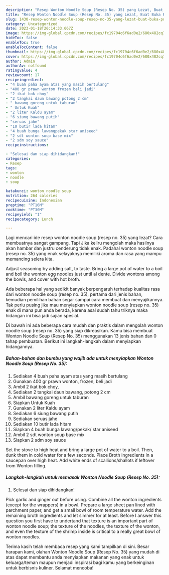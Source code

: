 ```yaml
---
description: "Resep Wonton Noodle Soup (Resep No. 35) yang Lezat, Buat Buka Puasa Enak Banget"
title: "Resep Wonton Noodle Soup (Resep No. 35) yang Lezat, Buat Buka Puasa Enak Banget"
slug: 1430-resep-wonton-noodle-soup-resep-no-35-yang-lezat-buat-buka-puasa-enak-banget
category: Uncategorized
date: 2023-01-18T20:14:33.067Z
image: https://img-global.cpcdn.com/recipes/fc19704c6f6ad0e2/680x482cq70/wonton-noodle-soup-resep-no-35-foto-resep-utama.jpg
hideToc: false
enableToc: true
enableTocContent: false
thumbnail: https://img-global.cpcdn.com/recipes/fc19704c6f6ad0e2/680x482cq70/wonton-noodle-soup-resep-no-35-foto-resep-utama.jpg
cover: https://img-global.cpcdn.com/recipes/fc19704c6f6ad0e2/680x482cq70/wonton-noodle-soup-resep-no-35-foto-resep-utama.jpg
author: Admin
authorAv: notfound
ratingvalue: 4
reviewcount: 17
recipeingredient:
- "4 buah paha ayam atas yang masih bertulang"
- "400 gr prawn wonton frozen beli jadi"
- "2 ikat bok choy"
- "2 tangkai daun bawang potong 2 cm"
- " bawang goreng untuk taburan"
- " Untuk Kuah"
- "2 liter Kaldu ayam"
- "6 siung bawang putih"
- "seruas jahe"
- "10 butir lada hitam"
- "4 buah bunga lawangpekak star aniseed"
- "2 sdt wonton soup base mix"
- "2 sdm soy sauce"
recipeinstructions:

- "Selesai dan siap dihidangkan!"
categories:
- Resep
tags:
- wonton
- noodle
- soup

katakunci: wonton noodle soup 
nutrition: 264 calories
recipecuisine: Indonesian
preptime: "PT16M"
cooktime: "PT30M"
recipeyield: "1"
recipecategory: Lunch

---
```



Lagi mencari ide resep wonton noodle soup (resep no. 35) yang lezat? Cara membuatnya sangat gampang. Tapi Jika keliru mengolah maka hasilnya akan hambar dan justru cenderung tidak enak. Padahal wonton noodle soup (resep no. 35) yang enak selayaknya memiliki aroma dan rasa yang mampu memancing selera kita.


Adjust seasoning by adding salt, to taste. Bring a large pot of water to a boil and boil the wonton egg noodles just until al dente. Divide wontons among the bowls, and cover with hot broth.

Ada beberapa hal yang sedikit banyak berpengaruh terhadap kualitas rasa dari wonton noodle soup (resep no. 35), pertama dari jenis bahan, kemudian pemilihan bahan segar sampai cara membuat dan menyajikannya. Tak perlu pusing jika mau menyiapkan wonton noodle soup (resep no. 35) enak di mana pun anda berada, karena asal sudah tahu triknya maka hidangan ini bisa jadi sajian spesial.


Di bawah ini ada beberapa cara mudah dan praktis dalam mengolah wonton noodle soup (resep no. 35) yang siap dikreasikan. Kamu bisa membuat Wonton Noodle Soup (Resep No. 35) menggunakan 13 jenis bahan dan 0 tahap pembuatan. Berikut ini langkah-langkah dalam menyiapkan hidangannya.

<!--inarticleads1-->

##### Bahan-bahan dan bumbu yang wajib ada untuk menyiapkan Wonton Noodle Soup (Resep No. 35):

1. Sediakan 4 buah paha ayam atas yang masih bertulang
1. Gunakan 400 gr prawn wonton, frozen, beli jadi
1. Ambil 2 ikat bok choy,
1. Sediakan 2 tangkai daun bawang, potong 2 cm
1. Ambil  bawang goreng untuk taburan
1. Siapkan  Untuk Kuah
1. Gunakan 2 liter Kaldu ayam
1. Sediakan 6 siung bawang putih
1. Sediakan seruas jahe
1. Sediakan 10 butir lada hitam
1. Siapkan 4 buah bunga lawang/pekak/ star aniseed
1. Ambil 2 sdt wonton soup base mix
1. Siapkan 2 sdm soy sauce


Set the stove to high heat and bring a large pot of water to a boil. Then, dunk them in cold water for a few seconds. Place Broth ingredients in a saucepan over high heat. Add white ends of scallions/shallots if leftover from Wonton filling. 

<!--inarticleads2-->

##### Langkah-langkah untuk memasak Wonton Noodle Soup (Resep No. 35):


1. Selesai dan siap dihidangkan!

Pick garlic and ginger out before using. Combine all the wonton ingredients (except for the wrappers) in a bowl. Prepare a large sheet pan lined with parchment paper, and get a small bowl of room temperature water. Add the remaining broth ingredients and let simmer for at least. Before I answer this question you first have to undertand that texture is an important part of wonton noodle soup; the texture of the noodles, the texture of the wonton, and even the texture of the shrimp inside is critical to a really great bowl of wonton noodles. 

Terima kasih telah membaca resep yang kami tampilkan di sini. Besar harapan kami, olahan Wonton Noodle Soup (Resep No. 35) yang mudah di atas dapat membantu anda menyiapkan makanan yang enak untuk keluarga/teman maupun menjadi inspirasi bagi kamu yang berkeinginan untuk berbisnis kuliner. Selamat mencoba!
